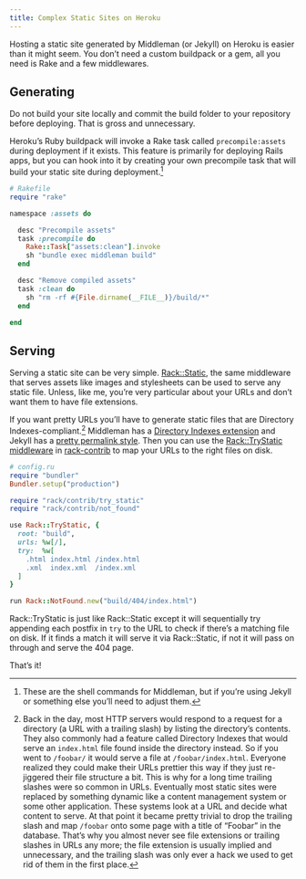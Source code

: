 ```yaml
---
title: Complex Static Sites on Heroku
---
```


Hosting a static site generated by Middleman (or Jekyll) on Heroku is easier than it might seem. You don’t need a custom buildpack or a gem, all you need is Rake and a few middlewares.

## Generating

Do not build your site locally and commit the build folder to your repository before deploying. That is gross and unnecessary.

Heroku’s Ruby buildpack will invoke a Rake task called `precompile:assets` during deployment if it exists. This feature is primarily for deploying Rails apps, but you can hook into it by creating your own precompile task that will build your static site during deployment.[^1]

```ruby
# Rakefile
require "rake"

namespace :assets do

  desc "Precompile assets"
  task :precompile do
    Rake::Task["assets:clean"].invoke
    sh "bundle exec middleman build"
  end

  desc "Remove compiled assets"
  task :clean do
    sh "rm -rf #{File.dirname(__FILE__)}/build/*"
  end

end
```

## Serving

Serving a static site can be very simple. [Rack::Static][rack-static], the same middleware that serves assets like images and stylesheets can be used to serve any static file. Unless, like me, you’re very particular about your URLs and don’t want them to have file extensions.

If you want pretty URLs you’ll have to generate static files that are Directory Indexes-compliant.[^2] Middleman has a [Directory Indexes extension][middleman directory indexes] and Jekyll has a [pretty permalink style][jekyll pretty permalink style]. Then you can use the [Rack::TryStatic middleware][rack-trystatic] in [rack-contrib][rack-contrib] to map your URLs to the right files on disk.

```ruby
# config.ru
require "bundler"
Bundler.setup("production")

require "rack/contrib/try_static"
require "rack/contrib/not_found"

use Rack::TryStatic, {
  root: "build",
  urls: %w[/],
  try:  %w[
    .html index.html /index.html
    .xml  index.xml  /index.xml
  ]
}

run Rack::NotFound.new("build/404/index.html")
```

Rack::TryStatic is just like Rack::Static except it will sequentially try appending each postfix in `try` to the URL to check if there’s a matching file on disk. If it finds a match it will serve it via Rack::Static, if not it will pass on through and serve the 404 page.

That’s it!

[^1]: These are the shell commands for Middleman, but if you’re using Jekyll or something else you’ll need to adjust them.
[^2]: Back in the day, most HTTP servers would respond to a request for a directory (a URL with a trailing slash) by listing the directory’s contents. They also commonly had a feature called Directory Indexes that would serve an `index.html` file found inside the directory instead. So if you went to `/foobar/` it would serve a file at `/foobar/index.html`. Everyone realized they could make their URLs prettier this way if they just re-jiggered their file structure a bit. This is why for a long time trailing slashes were so common in URLs. Eventually most static sites were replaced by something dynamic like a content management system or some other application. These systems look at a URL and decide what content to serve. At that point it became pretty trivial to drop the trailing slash and map `/foobar` onto some page with a title of “Foobar” in the database. That’s why you almost never see file extensions or trailing slashes in URLs any more; the file extension is usually implied and unnecessary, and the trailing slash was only ever a hack we used to get rid of them in the first place.

[static sites]: http://anti-pattern.com/static-sites-on-heroku
[middleman]: https://middlemanapp.com
[rack-static]: https://github.com/rack/rack/blob/master/lib/rack/static.rb
[middleman directory indexes]: https://middlemanapp.com/advanced/pretty_urls/
[jekyll pretty permalink style]: http://jekyllrb.com/docs/permalinks/#built-in-permalink-styles
[rack-trystatic]: https://github.com/rack/rack-contrib/blob/master/lib/rack/contrib/try_static.rb
[rack-contrib]: https://github.com/rack/rack-contrib
